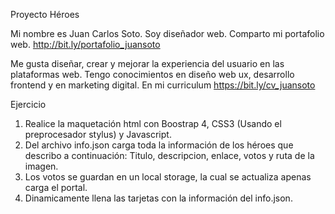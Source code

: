 Proyecto Héroes

Mi nombre es Juan Carlos Soto. Soy diseñador web. Comparto mi portafolio web.
http://bit.ly/portafolio_juansoto

Me gusta diseñar, crear y mejorar la experiencia del usuario en las plataformas web. Tengo conocimientos en diseño web ux, desarrollo frontend y en marketing digital. En mi curriculum https://bit.ly/cv_juansoto

Ejercicio
1. Realice la maquetación html con Boostrap 4, CSS3 (Usando el preprocesador stylus) y Javascript.
2. Del archivo info.json carga toda la información de los héroes que describo a continuación: Titulo, descripcion, enlace, votos y ruta de la imagen.
3. Los votos se guardan en un local storage, la cual se actualiza apenas carga el portal.
4. Dinamicamente llena las tarjetas con la información del info.json.

